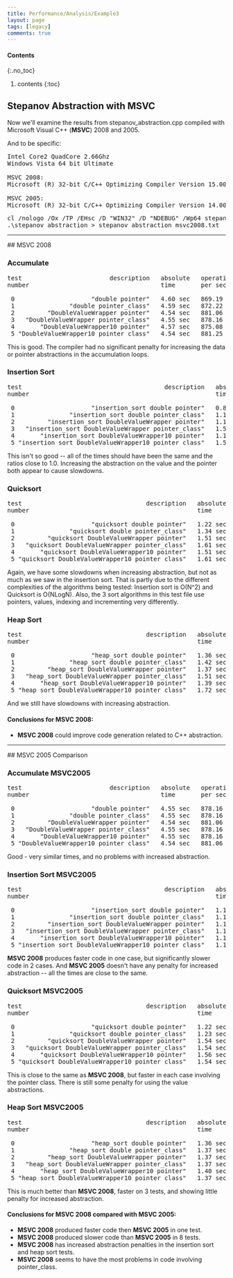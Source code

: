 ```yaml
---
title: Performance/Analysis/Example3
layout: page
tags: [legacy]
comments: true
---
```

#### Contents
{:.no_toc}
1. contents
{:toc}

## Stepanov Abstraction with MSVC

Now we'll examine the results from stepanov_abstraction.cpp compiled with Microsoft Visual C++ (<b>MSVC</b>) 2008 and 2005.


And to be specific:
<pre>
Intel Core2 QuadCore 2.66Ghz
Windows Vista 64 bit Ultimate

MSVC 2008:
Microsoft (R) 32-bit C/C++ Optimizing Compiler Version 15.00.21022.08 for 80x86

MSVC 2005:
Microsoft (R) 32-bit C/C++ Optimizing Compiler Version 14.00.50727.762 for 80x86
</pre>

<pre>
cl /nologo /Ox /TP /EHsc /D "WIN32" /D "NDEBUG" /Wp64 stepanov_abstraction.cpp -o stepanov_abstraction.exe
.\stepanov_abstraction > stepanov_abstraction_msvc2008.txt
</pre>


<hr>
## MSVC 2008

### Accumulate
<pre>
test                        description   absolute   operations   ratio with
number                                    time       per second   test0

 0                     "double pointer"   4.60 sec   869.19 M     1.00
 1               "double pointer_class"   4.59 sec   872.22 M     1.00
 2         "DoubleValueWrapper pointer"   4.54 sec   881.06 M     0.99
 3   "DoubleValueWrapper pointer_class"   4.55 sec   878.16 M     0.99
 4       "DoubleValueWrapper10 pointer"   4.57 sec   875.08 M     0.99
 5 "DoubleValueWrapper10 pointer_class"   4.54 sec   881.25 M     0.99
</pre>

This is good. The compiler had no significant penalty for increasing the data or pointer abstractions in the accumulation loops.


### Insertion Sort
<pre>
test                                       description   absolute   operations   ratio with
number                                                   time       per second   test0

 0                     "insertion_sort double pointer"   0.86 sec    2.33 M     1.00
 1               "insertion_sort double pointer_class"   1.19 sec    1.69 M     1.38
 2         "insertion_sort DoubleValueWrapper pointer"   1.19 sec    1.69 M     1.38
 3   "insertion_sort DoubleValueWrapper pointer_class"   1.56 sec    1.28 M     1.82
 4       "insertion_sort DoubleValueWrapper10 pointer"   1.17 sec    1.71 M     1.36
 5 "insertion_sort DoubleValueWrapper10 pointer_class"   1.56 sec    1.28 M     1.82
</pre>

This isn't so good -- all of the times should have been the same and the ratios close to 1.0.
Increasing the abstraction on the value and the pointer both appear to cause slowdowns.


### Quicksort
<pre>
test                                  description   absolute   operations   ratio with
number                                              time       per second   test0

 0                     "quicksort double pointer"   1.22 sec   13.15 M     1.00
 1               "quicksort double pointer_class"   1.34 sec   11.92 M     1.10
 2         "quicksort DoubleValueWrapper pointer"   1.51 sec   10.58 M     1.24
 3   "quicksort DoubleValueWrapper pointer_class"   1.61 sec    9.96 M     1.32
 4       "quicksort DoubleValueWrapper10 pointer"   1.51 sec   10.58 M     1.24
 5 "quicksort DoubleValueWrapper10 pointer_class"   1.61 sec    9.96 M     1.32
</pre>

Again, we have some slowdowns when increasing abstraction, but not as much as we saw in the insertion sort.
That is partly due to the different complexities of the algorithms being tested:  Insertion sort is O(N^2) and Quicksort is O(NLogN).  Also, the 3 sort algorithms in this test file use pointers, values, indexing and incrementing very differently.

### Heap Sort
<pre>
test                                  description   absolute   operations   ratio with
number                                              time       per second   test0

 0                     "heap_sort double pointer"   1.36 sec   11.79 M     1.00
 1               "heap_sort double pointer_class"   1.42 sec   11.27 M     1.05
 2         "heap_sort DoubleValueWrapper pointer"   1.37 sec   11.66 M     1.01
 3   "heap_sort DoubleValueWrapper pointer_class"   1.51 sec   10.57 M     1.12
 4       "heap_sort DoubleValueWrapper10 pointer"   1.39 sec   11.53 M     1.02
 5 "heap_sort DoubleValueWrapper10 pointer_class"   1.72 sec    9.32 M     1.26
</pre>

And we still have slowdowns with increasing abstraction.


#### Conclusions for MSVC 2008:
<ul>
<li><b>MSVC 2008</b> could improve code generation related to C++ abstraction.</li>
</ul>



<hr>
## MSVC 2005 Comparison

### Accumulate MSVC2005
<pre>
test                        description   absolute   operations   ratio with
number                                    time       per second   test0

 0                     "double pointer"   4.55 sec   878.16 M     1.00
 1               "double pointer_class"   4.55 sec   878.16 M     1.00
 2         "DoubleValueWrapper pointer"   4.54 sec   881.06 M     1.00
 3   "DoubleValueWrapper pointer_class"   4.55 sec   878.16 M     1.00
 4       "DoubleValueWrapper10 pointer"   4.55 sec   878.16 M     1.00
 5 "DoubleValueWrapper10 pointer_class"   4.54 sec   881.06 M     1.00
</pre>

Good - very similar times, and no problems with increased abstraction.


### Insertion Sort MSVC2005
<pre>
test                                       description   absolute   operations   ratio with
number                                                   time       per second   test0

 0                     "insertion_sort double pointer"   1.19 sec    1.69 M     1.00
 1               "insertion_sort double pointer_class"   1.17 sec    1.71 M     0.99
 2         "insertion_sort DoubleValueWrapper pointer"   1.19 sec    1.69 M     1.00
 3   "insertion_sort DoubleValueWrapper pointer_class"   1.19 sec    1.69 M     1.00
 4       "insertion_sort DoubleValueWrapper10 pointer"   1.19 sec    1.69 M     1.00
 5 "insertion_sort DoubleValueWrapper10 pointer_class"   1.19 sec    1.69 M     1.00
</pre>

<b>MSVC 2008</b> produces faster code in one case, but significantly slower code in 2 cases.
And <b>MSVC 2005</b> doesn't have any penalty for increased abstraction -- all the times are close to the same.


### Quicksort MSVC2005
<pre>
test                                  description   absolute   operations   ratio with
number                                              time       per second   test0

 0                     "quicksort double pointer"   1.22 sec   13.16 M     1.00
 1               "quicksort double pointer_class"   1.23 sec   12.98 M     1.01
 2         "quicksort DoubleValueWrapper pointer"   1.54 sec   10.36 M     1.27
 3   "quicksort DoubleValueWrapper pointer_class"   1.54 sec   10.36 M     1.27
 4       "quicksort DoubleValueWrapper10 pointer"   1.56 sec   10.26 M     1.28
 5 "quicksort DoubleValueWrapper10 pointer_class"   1.54 sec   10.36 M     1.27
</pre>

This is close to the same as <b>MSVC 2008</b>, but faster in each case involving the pointer class.
There is still some penalty for using the value abstractions.


### Heap Sort MSVC2005
<pre>
test                                  description   absolute   operations   ratio with
number                                              time       per second   test0

 0                     "heap_sort double pointer"   1.36 sec   11.79 M     1.00
 1               "heap_sort double pointer_class"   1.37 sec   11.65 M     1.01
 2         "heap_sort DoubleValueWrapper pointer"   1.37 sec   11.65 M     1.01
 3   "heap_sort DoubleValueWrapper pointer_class"   1.37 sec   11.65 M     1.01
 4       "heap_sort DoubleValueWrapper10 pointer"   1.40 sec   11.40 M     1.03
 5 "heap_sort DoubleValueWrapper10 pointer_class"   1.37 sec   11.66 M     1.01
</pre>

This is much better than <b>MSVC 2008</b>, faster on 3 tests, and showing little penalty for increased abstraction.


#### Conclusions for MSVC 2008 compared with MSVC 2005:
<ul>
<li><b>MSVC 2008</b> produced faster code then <b>MSVC 2005</b> in one test.</li>
<li><b>MSVC 2008</b> produced slower code than <b>MSVC 2005</b> in 8 tests.</li>
<li><b>MSVC 2008</b> has increased abstraction penalties in the insertion sort and heap sort tests.</li>
<li><b>MSVC 2008</b> seems to have the most problems in code involving pointer_class.</li>
</ul>
